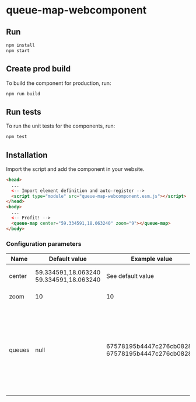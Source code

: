 # queue-map-webcomponent

## Run

```sh
npm install
npm start
```

## Create prod build

To build the component for production, run:

```sh
npm run build
```


## Run tests

To run the unit tests for the components, run:

```sh
npm test
```

## Installation

Import the script and add the component in your website.

```html
<head>
  ...
  <-- Import element definition and auto-register -->
  <script type="module" src="queue-map-webcomponent.esm.js"></script>
</head>
<body>
  ...
  <-- Profit! -->
  <queue-map center="59.334591,18.063240" zoom="9"></queue-map>
</body>
```

### Configuration parameters

|  Name  |                           Default value |     Example value |          Description       |
|--------|-----------------------------------------|-------------------|----------------------------|
| center | 59.334591,18.063240 59.334591,18.063240 | See default value | Center of the map to show. |
| zoom   |                                      10 |                10 | Initial map zoom level.    |
| queues |                                    null | 67578195b4447c276cb0828b, 67578195b4447c276cb0828b | Comma separated list of queue id to show on map. If none is specified all public queues will be displayed |
